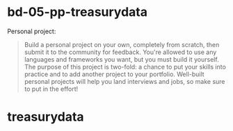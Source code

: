 # bd-05-pp-treasurydata

Personal project:
> Build a personal project on your own, completely from scratch, then submit it to the community for feedback. You're allowed to use any languages and frameworks you want, but you must build it yourself. The purpose of this project is two-fold: a chance to put your skills into practice and to add another project to your portfolio. Well-built personal projects will help you land interviews and jobs, so make sure to put in the effort!

# treasurydata
